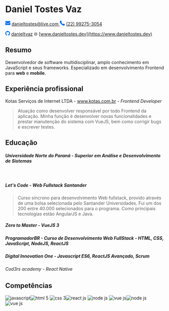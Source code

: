 # Daniel Tostes Vaz

![mail](./img/mail.png) [danieltostes@live.com ]() ![phone](./img/phone.png) [(22) 99275-3054](https://www.linkedin.com/in/danieltvaz/)

![github](./img/github.png) [danieltvaz](https://github.com/danieltvaz) :globe_with_meridians: [www.danieltostes.dev](https://www.danieltostes.dev)

## Resumo

Desenvolvedor de software multidisciplinar, amplo conhecimento em JavaScript e seus frameworks. Especializado em desenvolvimento Frontend para **web**
e **mobile**.

## Experiência profissional

Kotas Serviços de Internet LTDA - www.kotas.com.br - _Frontend Developer_

> Atuação como desenvolver responsável por todo Frontend da aplicação. Minha função é desenvolver novas funcionalidades e prestar manutenção do
> sistema com VueJS, bem como corrigir bugs e escrever testes.

## Educação

##### Universidade Norte do Paraná - Superior em Análise e Desenvolvimento de Sistemas

&nbsp;

##### Let's Code - Web Fullstack Santander

> Curso síncrono para desenvolvimento Web fullstack, provido através de uma bolsa selecionada pelo Santander Universidades. Fui um dos 200 entre
> 40.000 selecionados para o programa. Como principais tecnologias estão AngularJS e Java.

##### Zero to Master - VueJS 3

##### ProgramadorBR - Curso de Desenvolvimento Web FullStack - HTML, CSS, JavaScript, NodeJS, ReactJS

##### Digital Innovation One - Javascript ES6, ReactJS Avançado, Scrum

###### Cod3rs academy - React Native

## Competências

<img style="width:48px" src="https://img.icons8.com/color/48/000000/javascript--v1.png" alt="javascript"/><img style="width:48px" src="https://img.icons8.com/color/48/000000/html-5--v1.png" alt="html 5"/>
<img style="width:48px" src="https://img.icons8.com/color/48/000000/css3.png" alt="css 3"/><img style="width: 48px" src="https://img.icons8.com/dotty/80/000000/react.png" alt="react js"/>
<img style="width:48px" src="https://img.icons8.com/color/48/000000/react-native.png" alt="node js"/>
<img style="width:48px" src="https://img.icons8.com/color/48/000000/vue-js.png" alt="vue js"/><img style="width:48px" src="https://img.icons8.com/windows/32/000000/node-js.png" alt="node js"/>
<img style="width:48px" src="https://img.icons8.com/color/48/000000/angularjs.png" alt="vue js"/>
